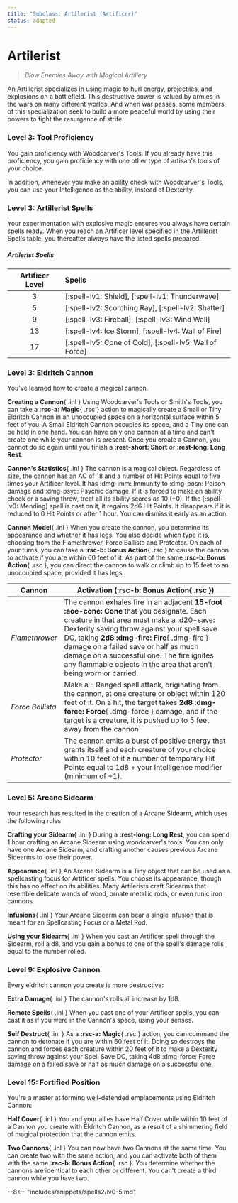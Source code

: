 ```yaml
---
title: "Subclass: Artilerist (Artificer)"
status: adapted
---
```


<p style="display:none">
Blow Enemies Away with Magical Artillery
</p>

# Artilerist

> *Blow Enemies Away with Magical Artillery*

An Artillerist specializes in using magic to hurl energy, projectiles, and explosions on a battlefield. This destructive power is valued by armies in the wars on many different worlds. And when war passes, some members of this specialization seek to build a more peaceful world by using their powers to fight the resurgence of strife.

### Level 3: Tool Proficiency

You gain proficiency with Woodcarver's Tools. If you already have this proficiency, you gain proficiency with one other type of artisan's tools of your choice.

In addition, whenever you make an ability check with Woodcarver's Tools, you can use your Intelligence as the ability, instead of Dexterity.

### Level 3: Artillerist Spells

Your experimentation with explosive magic ensures you always have certain spells ready. When you reach an Artificer level specified in the Artillerist Spells table, you thereafter always have the listed spells prepared.

##### Artilerist Spells
| Artificer Level | Spells |
|:-:|:--|
| 3 | [:spell-lv1: Shield], [:spell-lv1: Thunderwave] |
| 5 | [:spell-lv2: Scorching Ray], [:spell-lv2: Shatter] |
| 9 | [:spell-lv3: Fireball], [:spell-lv3: Wind Wall] |
| 13 | [:spell-lv4: Ice Storm], [:spell-lv4: Wall of Fire] |
| 17 | [:spell-lv5: Cone of Cold], [:spell-lv5: Wall of Force] |

### Level 3: Eldritch Cannon

You've learned how to create a magical cannon.

**Creating a Cannon**{ .inl } Using Woodcarver's Tools or Smith's Tools, you can take a **:rsc-a: Magic**{ .rsc } action to magically create a Small or Tiny Eldritch Cannon in an unoccupied space on a horizontal surface within 5 feet of you. A Small Eldritch Cannon occupies its space, and a Tiny one can be held in one hand. You can have only one cannon at a time and can't create one while your cannon is present. Once you create a Cannon, you cannot do so again until you finish a **:rest-short: Short** or **:rest-long: Long Rest**.

**Cannon's Statistics**{ .inl } The cannon is a magical object. Regardless of size, the cannon has an AC of 18 and a number of Hit Points equal to five times your Artificer level. It has :dmg-imm: Immunity to :dmg-posn: Poison damage and :dmg-psyc: Psychic damage. If it is forced to make an ability check or a saving throw, treat all its ability scores as 10 (+0). If the [:spell-lv0: Mending] spell is cast on it, it regains 2d6 Hit Points. It disappears if it is reduced to 0 Hit Points or after 1 hour. You can dismiss it early as an action.

**Cannon Model**{ .inl } When you create the cannon, you determine its appearance and whether it has legs. You also decide which type it is, choosing from the Flamethrower, Force Ballista and Protector. On each of your turns, you can take a **:rsc-b: Bonus Action**{ .rsc } to cause the cannon to activate if you are within 60 feet of it. As part of the same **:rsc-b: Bonus Action**{ .rsc }, you can direct the cannon to walk or climb up to 15 feet to an unoccupied space, provided it has legs.

| Cannon | Activation (**:rsc-b: Bonus Action**{ .rsc }) |
|---|---|
| *Flamethrower* | The cannon exhales fire in an adjacent **15-foot :aoe-cone: Cone** that you designate. Each creature in that area must make a :d20-save: Dexterity saving throw against your spell save DC, taking **2d8 :dmg-fire: Fire**{ .dmg-fire } damage on a failed save or half as much damage on a successful one. The fire ignites any flammable objects in the area that aren't being worn or carried. |
| *Force Ballista* | Make a :: Ranged spell attack, originating from the cannon, at one creature or object within 120 feet of it. On a hit, the target takes **2d8 :dmg-force: Force**{ .dmg-force } damage, and if the target is a creature, it is pushed up to 5 feet away from the cannon. |
| *Protector* | The cannon emits a burst of positive energy that grants itself and each creature of your choice within 10 feet of it a number of temporary Hit Points equal to 1d8 + your Intelligence modifier (minimum of +1). |

### Level 5: Arcane Sidearm

Your research has resulted in the creation of a Arcane Sidearm, which uses the following rules:

**Crafting your Sidearm**{ .inl } During a **:rest-long: Long Rest**, you can spend 1 hour crafting an Arcane Sidearm using woodcarver's tools. You can only have one Arcane Sidearm, and crafting another causes previous Arcane Sidearms to lose their power.

**Appearance**{ .inl } An Arcane Sidearm is a Tiny object that can be used as a spellcasting focus for Artificer spells. You choose its appearance, though this has no effect on its abilities. Many Artilerists craft Sidearms that resemble delicate wands of wood, ornate metallic rods, or even runic iron cannons.

**Infusions**{ .inl } Your Arcane Sidearm can bear a single [Infusion](../../option/class-options/artificer-infusion/index.md) that is meant for an Spellcasting Focus or a Metal Rod.

**Using your Sidearm**{ .inl }  When you cast an Artificer spell through the Sidearm, roll a d8, and you gain a bonus to one of the spell's damage rolls equal to the number rolled.

### Level 9: Explosive Cannon

Every eldritch cannon you create is more destructive:

**Extra Damage**{ .inl } The cannon's rolls all increase by 1d8.

**Remote Spells**{ .inl } When you cast one of your Artificer spells, you can cast it as if you were in the Cannon's space, using your senses.

**Self Destruct**{ .inl } As a **:rsc-a: Magic**{ .rsc } action, you can command the cannon to detonate if you are within 60 feet of it. Doing so destroys the cannon and forces each creature within 20 feet of it to make a Dexterity saving throw against your Spell Save DC, taking 4d8 :dmg-force: Force damage on a failed save or half as much damage on a successful one.

### Level 15: Fortified Position

You're a master at forming well-defended emplacements using Eldritch Cannon:

**Half Cover**{ .inl } You and your allies have Half Cover while within 10 feet of a Cannon you create with Eldritch Cannon, as a result of a shimmering field of magical protection that the cannon emits.

**Two Cannons**{ .inl } You can now have two Cannons at the same time. You can create two with the same action, and you can activate both of them with the same  **:rsc-b: Bonus Action**{ .rsc }. You determine whether the cannons are identical to each other or different. You can't create a third cannon while you have two.

--8<-- "includes/snippets/spells2/lv0-5.md"